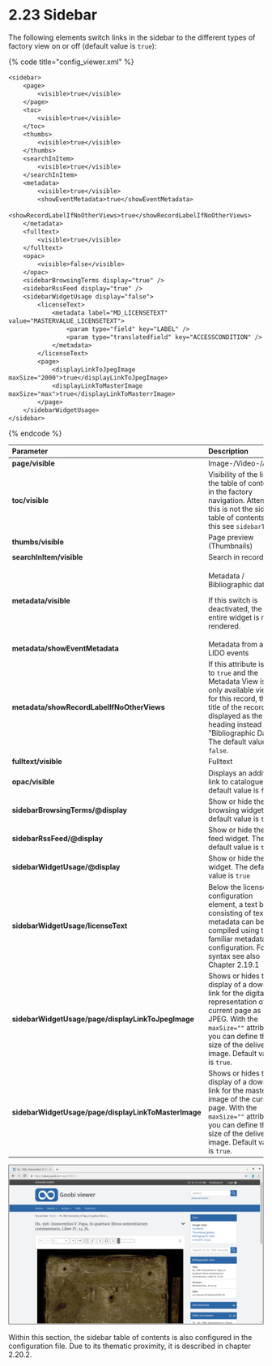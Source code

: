 # 2.23 Sidebar

The following elements switch links in the sidebar to the different types of factory view on or off \(default value is `true`\):

{% code title="config\_viewer.xml" %}
```markup
<sidebar>
    <page>
        <visible>true</visible>
    </page>
    <toc>
        <visible>true</visible>
    </toc>
    <thumbs>
        <visible>true</visible>
    </thumbs>
    <searchInItem>
        <visible>true</visible>
    </searchInItem>
    <metadata>
        <visible>true</visible>
        <showEventMetadata>true</showEventMetadata>
        <showRecordLabelIfNoOtherViews>true</showRecordLabelIfNoOtherViews>
    </metadata>
    <fulltext>
        <visible>true</visible>
    </fulltext>
    <opac>
        <visible>false</visible>
    </opac>
    <sidebarBrowsingTerms display="true" />
    <sidebarRssFeed display="true" />
    <sidebarWidgetUsage display="false">
        <licenseText>
            <metadata label="MD_LICENSETEXT" value="MASTERVALUE_LICENSETEXT">
                <param type="field" key="LABEL" />
                <param type="translatedfield" key="ACCESSCONDITION" />
            </metadata>
        </licenseText>
        <page>
            <displayLinkToJpegImage maxSize="2000">true</displayLinkToJpegImage>
            <displayLinkToMasterImage maxSize="max">true</displayLinkToMasterrImage>
        </page>
    </sidebarWidgetUsage>
</sidebar>
```
{% endcode %}

<table>
  <thead>
    <tr>
      <th style="text-align:left"><b>Parameter</b>
      </th>
      <th style="text-align:left">Description</th>
    </tr>
  </thead>
  <tbody>
    <tr>
      <td style="text-align:left"><b>page/visible</b>
      </td>
      <td style="text-align:left">Image-/Video-/Audio</td>
    </tr>
    <tr>
      <td style="text-align:left"><b>toc/visible</b>
      </td>
      <td style="text-align:left">Visibility of the link to the table of contents in the factory navigation.
        Attention: this is not the sidebar table of contents, for this see <code>sidebarToc</code>.</td>
    </tr>
    <tr>
      <td style="text-align:left"><b>thumbs/visible</b>
      </td>
      <td style="text-align:left">Page preview (Thumbnails)</td>
    </tr>
    <tr>
      <td style="text-align:left"><b>searchInItem/visible</b>
      </td>
      <td style="text-align:left">Search in record</td>
    </tr>
    <tr>
      <td style="text-align:left"><b>metadata/visible</b>
      </td>
      <td style="text-align:left">
        <p>Metadata / Bibliographic data</p>
        <p>If this switch is deactivated, the entire widget is not rendered.</p>
      </td>
    </tr>
    <tr>
      <td style="text-align:left"><b>metadata/showEventMetadata</b>
      </td>
      <td style="text-align:left">Metadata from all LIDO events</td>
    </tr>
    <tr>
      <td style="text-align:left"><b>metadata/showRecordLabelIfNoOtherViews</b>
      </td>
      <td style="text-align:left">If this attribute is set to <code>true</code> and the Metadata View is the
        only available view for this record, the title of the record is displayed
        as the heading instead of &quot;Bibliographic Data&quot;. The default value
        is <code>false</code>.</td>
    </tr>
    <tr>
      <td style="text-align:left"><b>fulltext/visible</b>
      </td>
      <td style="text-align:left">Fulltext</td>
    </tr>
    <tr>
      <td style="text-align:left"><b>opac/visible</b>
      </td>
      <td style="text-align:left">Displays an additional link to catalogue. The default value is <code>false</code>
      </td>
    </tr>
    <tr>
      <td style="text-align:left"><b>sidebarBrowsingTerms/@display</b>
      </td>
      <td style="text-align:left">Show or hide the browsing widget. The default value is <code>true</code>
      </td>
    </tr>
    <tr>
      <td style="text-align:left"><b>sidebarRssFeed/@display</b>
      </td>
      <td style="text-align:left">Show or hide the RSS feed widget. The default value is <code>true</code>
      </td>
    </tr>
    <tr>
      <td style="text-align:left"><b>sidebarWidgetUsage/@display</b>
      </td>
      <td style="text-align:left">Show or hide the widget. The default value is <code>true</code>
      </td>
    </tr>
    <tr>
      <td style="text-align:left"><b>sidebarWidgetUsage/licenseText</b>
      </td>
      <td style="text-align:left">Below the licenseText configuration element, a text block consisting of
        text and metadata can be compiled using the familiar metadata configuration.
        For the syntax see also Chapter 2.19.1</td>
    </tr>
    <tr>
      <td style="text-align:left"><b>sidebarWidgetUsage/page/displayLinkToJpegImage</b>
      </td>
      <td style="text-align:left">Shows or hides the display of a download link for the digital representation
        of the current page as JPEG. With the <code>maxSize=&quot;&quot;</code> attribute
        you can define the size of the delivered image. Default value is <code>true</code>.</td>
    </tr>
    <tr>
      <td style="text-align:left"><b>sidebarWidgetUsage/page/displayLinkToMasterImage</b>
      </td>
      <td style="text-align:left">Shows or hides the display of a download link for the master image of
        the current page. With the <code>maxSize=&quot;&quot;</code> attribute you
        can define the size of the delivered image. Default value is <code>true</code>.</td>
    </tr>
  </tbody>
</table>

![The sidebar is displayed here on the right side.](../.gitbook/assets/2.23.png)

Within this section, the sidebar table of contents is also configured in the configuration file. Due to its thematic proximity, it is described in chapter 2.20.2.

